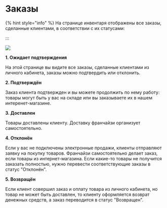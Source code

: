 # Заказы

{% hint style="info" %}
На странице инвентаря отображены все заказы, сделанные клиентами, в соответствии с их статусами:

:::

![](../.gitbook/assets/Screenshot\_212.png)

**1. Ожидает подтверждения**

На этой странице вы видите все заказы, сделанные клиентами из личного кабинета, заказы можно подтвердить или отклонить.

**2. Подтверждён**

Заказ клиента подтвержден и вы можете продолжить по нему работу: товары могут быть у вас на складе или вы заказываете их в нашем интеренет-магазине.

**3. Доставлен**&#x20;

Товары доставлены клиенту. Доставку франчайзи организует самостоятельно.

**4. Отклонён**

&#x20;Если у вас не подключены электронные продажи, клиенты отправляют заявку на покупку товаров. Франчайзи самостоятельно делает заказ, если товары из интернет-магазина. Если какие-то товары не получится заказать полностью, нужно перевести соответствующие заказы в статус "Отклонён".

**5. Возвращён**&#x20;

Если клиент совершил заказ и оплату товара из личного кабинета, но товар не может быть доставлен, то клиенту оформляется возврат денежных средств, а заказ переводится в статус "Возвращен".




